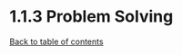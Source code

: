 # 1.1.3 Problem Solving

[Back to table of contents](https://github.com/ericdouglas/MIT-computer-science/tree/master/archives/01-introduction-to-computer-science-and-programming#table-of-contents)
